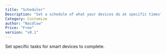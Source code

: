 ```yaml
---
title: "Scheduler"
Description: "Set a schedule of what your devices do at specific times"
Category: Customize
author: "Nacdlow"
Price: "Free"
version: "v0.1"
---
```


Set specific tasks for smart devices to complete.
